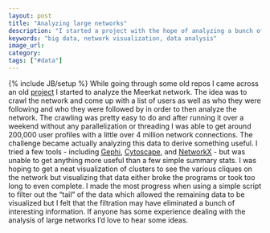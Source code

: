 ```yaml
---
layout: post
title: "Analyzing large networks"
description: "I started a project with the hope of analyzing a bunch of Meerkat data but ran into issues dealing with the size and scope of the network."
keywords: "big data, network visualization, data analysis"
image_url:
category:
tags: ["#data"]
---
```

{% include JB/setup %}
While going through some old repos I came across an old [project](https://github.com/dangoldin/meerkat-crawl) I started to analyze the Meerkat network. The idea was to crawl the network and come up with a list of users as well as who they were following and who they were followed by in order to then analyze the network. The crawling was pretty easy to do and after running it over a weekend without any parallelization or threading I was able to get around 200,000 user profiles with a little over 4 million network connections. The challenge became actually analyzing this data to derive something useful. I tried a few tools - including [Gephi](http://gephi.github.io/), [Cytoscape](http://www.cytoscape.org/), and [NetworkX](https://networkx.github.io/) - but was unable to get anything more useful than a few simple summary stats. I was hoping to get a neat visualization of clusters to see the various cliques on the network but visualizing that data either broke the programs or took too long to even complete. I made the most progress when using a simple script to filter out the “tail” of the data which allowed the remaining data to be visualized but I felt that the filtration may have eliminated a bunch of interesting information. If anyone has some experience dealing with the analysis of large networks I’d love to hear some ideas.

